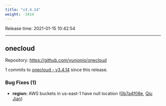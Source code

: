 ```yaml
---
title: "v3.4.14"
weight: -3414
---
```


Release time: 2021-01-15 10:42:54

---
## onecloud

Repository: https://github.com/yunionio/onecloud

1 commits to [onecloud - v3.4.14] since this release.

### Bug Fixes (1)
- **region:** AWS buckets in us-east-1 have null location ([0b7a4f08e](https://github.com/yunionio/onecloud/commit/0b7a4f08e19514c3b3b61a8f65b7051cf6c9695e), [Qiu Jian](mailto:qiujian@yunionyun.com))

[onecloud - v3.4.14]: https://github.com/yunionio/onecloud/compare/v3.4.13...v3.4.14
